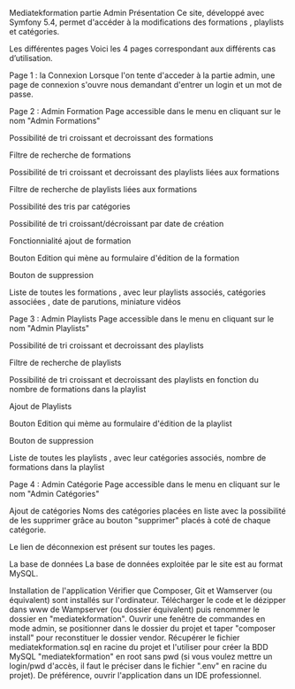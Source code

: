 Mediatekformation partie Admin
Présentation
Ce site, développé avec Symfony 5.4, permet d'accéder à la modifications des formations , playlists et catégories.

Les différentes pages
Voici les 4 pages correspondant aux différents cas d’utilisation.

Page 1 : la Connexion
Lorsque l'on tente d'acceder à la partie admin, une page de connexion s'ouvre nous demandant d'entrer un login et un mot de passe.


Page 2 : Admin Formation
Page accessible dans le menu en cliquant sur le nom "Admin Formations"

Possibilité de tri croissant et decroissant des formations

Filtre de recherche de formations

Possibilité de tri croissant et decroissant des playlists liées aux formations

Filtre de recherche de playlists liées aux formations

Possibilité des tris par catégories

Possibilité de tri croissant/décroissant par date de création

Fonctionnialité ajout de formation

Bouton Edition qui mène au formulaire d'édition de la formation

Bouton de suppression

Liste de toutes les formations , avec leur playlists associés, catégories associées , date de parutions, miniature vidéos


Page 3 : Admin Playlists
Page accessible dans le menu en cliquant sur le nom "Admin Playlists"

Possibilité de tri croissant et decroissant des playlists

Filtre de recherche de playlists

Possibilité de tri croissant et decroissant des playlists en fonction du nombre de formations dans la playlist

Ajout de Playlists

Bouton Edition qui mème au formulaire d'édition de la playlist

Bouton de suppression

Liste de toutes les playlists , avec leur catégories associés, nombre de formations dans la playlist

Page 4 : Admin Catégorie
Page accessible dans le menu en cliquant sur le nom "Admin Catégories"

Ajout de catégories Noms des catégories placées en liste avec la possibilité de les supprimer grâce au bouton "supprimer" placés à coté de chaque catégorie.

Le lien de déconnexion est présent sur toutes les pages.

La base de données
La base de données exploitée par le site est au format MySQL.

Installation de l'application
Vérifier que Composer, Git et Wamserver (ou équivalent) sont installés sur l'ordinateur.
Télécharger le code et le dézipper dans www de Wampserver (ou dossier équivalent) puis renommer le dossier en "mediatekformation".
Ouvrir une fenêtre de commandes en mode admin, se positionner dans le dossier du projet et taper "composer install" pour reconstituer le dossier vendor.
Récupérer le fichier mediatekformation.sql en racine du projet et l'utiliser pour créer la BDD MySQL "mediatekformation" en root sans pwd (si vous voulez mettre un login/pwd d'accès, il faut le préciser dans le fichier ".env" en racine du projet).
De préférence, ouvrir l'application dans un IDE professionnel. 
